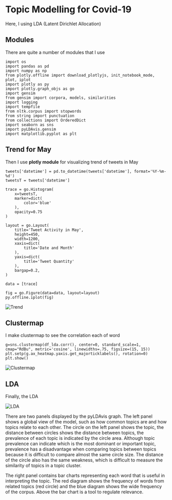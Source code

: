 # Topic Modelling for Covid-19

Here, I using LDA (Latent Dirichlet Allocation)

## Modules

There are quite a number of modules that I use

```
import os
import pandas as pd
import numpy as np
from plotly.offline import download_plotlyjs, init_notebook_mode, plot, iplot
import plotly as py
import plotly.graph_objs as go
import gensim
from gensim import corpora, models, similarities
import logging
import tempfile
from nltk.corpus import stopwords
from string import punctuation
from collections import OrderedDict
import seaborn as sns
import pyLDAvis.gensim
import matplotlib.pyplot as plt
```

## Trend for May

Then I use **plotly module** for visualizing trend of tweets in May

```
tweets['datetime'] = pd.to_datetime(tweets['datetime'], format='%Y-%m-%d')
tweetsT = tweets['datetime']

trace = go.Histogram(
    x=tweetsT,
    marker=dict(
        color='blue'
    ),
    opacity=0.75
)

layout = go.Layout(
    title='Tweet Activity in May',
    height=450,
    width=1200,
    xaxis=dict(
        title='Date and Month'
    ),
    yaxis=dict(
        title='Tweet Quantity'
    ),
    bargap=0.2,
)

data = [trace]

fig = go.Figure(data=data, layout=layout)
py.offline.iplot(fig)
```

![Trend](https://github.com/MyArist/Topic-Modelling-for-Covid-19/blob/master/LDA/tren.png)

## Clustermap

I make clustermap to see the correlation each of word

```
g=sns.clustermap(df_lda.corr(), center=0, standard_scale=1, cmap="RdBu", metric='cosine', linewidths=.75, figsize=(15, 15))
plt.setp(g.ax_heatmap.yaxis.get_majorticklabels(), rotation=0)
plt.show()
```

![Clustermap](https://github.com/MyArist/Topic-Modelling-for-Covid-19/blob/master/LDA/clustermap.png)

## LDA

Finally, the LDA

![LDA](https://github.com/MyArist/Topic-Modelling-for-Covid-19/blob/master/LDA/lda.png)

There are two panels displayed by the pyLDAvis graph. The left panel shows a global view of the model, such as how common topics are and how topics relate to each other. The circle on the left panel shows the topic, the distance between circles shows the distance between topics, the prevalence of each topic is indicated by the circle area. Although topic prevalence can indicate which is the most dominant or important topic, prevalence has a disadvantage when comparing topics between topics because it is difficult to compare almost the same circle size. The distance of the circle also has the same weakness, which is difficult to measure the similarity of topics in a topic cluster. 

The right panel contains bar charts representing each word that is useful in interpreting the topic. The red diagram shows the frequency of words from related topics (red circle) and the blue diagram shows the wide frequency of the corpus. Above the bar chart is a tool to regulate relevance.
